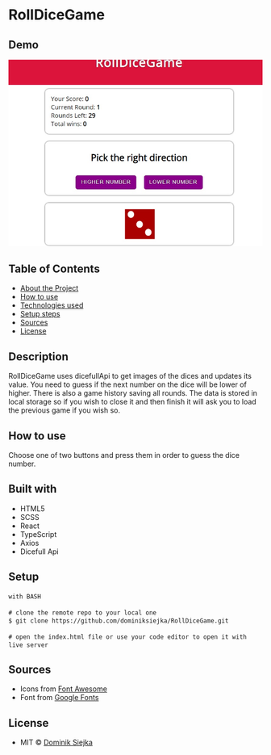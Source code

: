 # RollDiceGame

## Demo

![RollDiceGame preview](./src/assets/rolldicegame.jpg)

## Table of Contents

- [About the Project](#description)
- [How to use](#how-to-use)
- [Technologies used](#built-with)
- [Setup steps](#setup)
- [Sources](#sources)
- [License](#license)

## Description

RollDiceGame uses dicefullApi to get images of the dices and updates its value. You need to guess if the next number on the dice will be lower of higher. There is also a game history saving all rounds. The data is stored in local storage so if you wish to close it and then finish it will ask you to load the previous game if you wish so.

## How to use

Choose one of two buttons and press them in order to guess the dice number.

## Built with

- HTML5
- SCSS
- React
- TypeScript
- Axios
- Dicefull Api

## Setup

```
with BASH

# clone the remote repo to your local one
$ git clone https://github.com/dominiksiejka/RollDiceGame.git

# open the index.html file or use your code editor to open it with live server

```

## Sources

- Icons from [Font Awesome ](https://fontawesome.com)
- Font from [Google Fonts ](https://fonts.google.com/)

## License

- MIT © [Dominik Siejka ](https://github.com/dominiksiejka/RollDiceGame)
